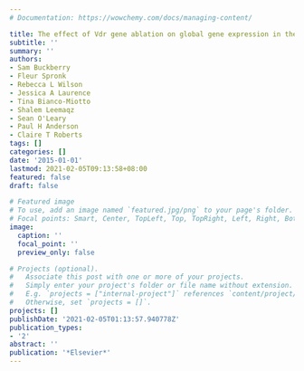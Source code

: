```yaml
---
# Documentation: https://wowchemy.com/docs/managing-content/

title: The effect of Vdr gene ablation on global gene expression in the mouse placenta
subtitle: ''
summary: ''
authors:
- Sam Buckberry
- Fleur Spronk
- Rebecca L Wilson
- Jessica A Laurence
- Tina Bianco-Miotto
- Shalem Leemaqz
- Sean O'Leary
- Paul H Anderson
- Claire T Roberts
tags: []
categories: []
date: '2015-01-01'
lastmod: 2021-02-05T09:13:58+08:00
featured: false
draft: false

# Featured image
# To use, add an image named `featured.jpg/png` to your page's folder.
# Focal points: Smart, Center, TopLeft, Top, TopRight, Left, Right, BottomLeft, Bottom, BottomRight.
image:
  caption: ''
  focal_point: ''
  preview_only: false

# Projects (optional).
#   Associate this post with one or more of your projects.
#   Simply enter your project's folder or file name without extension.
#   E.g. `projects = ["internal-project"]` references `content/project/deep-learning/index.md`.
#   Otherwise, set `projects = []`.
projects: []
publishDate: '2021-02-05T01:13:57.940778Z'
publication_types:
- '2'
abstract: ''
publication: '*Elsevier*'
---
```

